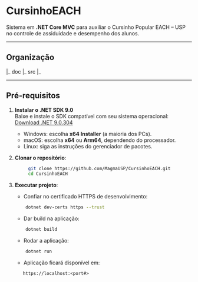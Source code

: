 # CursinhoEACH

Sistema em **.NET Core MVC** para auxiliar o Cursinho Popular EACH – USP no controle de assiduidade e desempenho dos alunos.

---
## Organização
|_ doc
|_ src
    |_ 


---

## Pré-requisitos

1. **Instalar o .NET SDK 9.0**  
   Baixe e instale o SDK compatível com seu sistema operacional:  
   [Download .NET 9.0.304](https://dotnet.microsoft.com/pt-br/download/dotnet/9.0)

   - Windows: escolha **x64 Installer** (a maioria dos PCs).  
   - macOS: escolha **x64** ou **Arm64**, dependendo do processador.  
   - Linux: siga as instruções do gerenciador de pacotes.

2. **Clonar o repositório**:
   ```bash
        git clone https://github.com/MagmaUSP/CursinhoEACH.git
        cd CursinhoEACH
   ```

3. **Executar projeto**:
    - Confiar no certificado HTTPS de desenvolvimento:
    ```bash
        dotnet dev-certs https --trust
    ```
    - Dar build na aplicação:
    ```bash
        dotnet build
    ```
    - Rodar a aplicação:
    ```bash
        dotnet run
    ```
    - Aplicação ficará disponível em:
     ```
        https://localhost:<port#>
    ```
    
